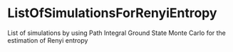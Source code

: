 # ListOfSimulationsForRenyiEntropy
List of simulations by using Path Integral Ground State Monte Carlo for the estimation of Renyi entropy
